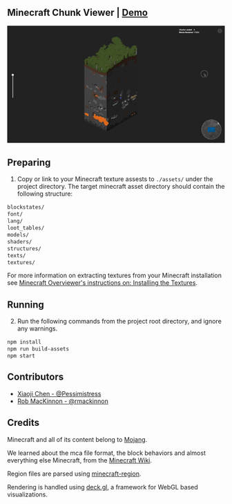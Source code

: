 
## Minecraft Chunk Viewer | [Demo](http://pessimistress.github.io/minecraft/)

![Screencast](./screencast.gif)

## Preparing

1. Copy or link to your Minecraft texture assests to ```./assets/``` under the project directory. The target minecraft asset directory should contain the following structure:
```
blockstates/
font/
lang/
loot_tables/
models/
shaders/
structures/
texts/
textures/
```
  For more information on extracting textures from your Minecraft installation see [Minecraft Overviewer's instructions on: Installing the Textures](http://docs.overviewer.org/en/latest/running/#installing-the-textures).

## Running
2. Run the following commands from the project root directory, and ignore any warnings.
```
npm install
npm run build-assets
npm start
```

## Contributors

* [Xiaoji Chen - @Pessimistress](https://github.com/Pessimistress)
* [Rob MacKinnon - @rmackinnon](https://github.com/rmackinnon)

## Credits

Minecraft and all of its content belong to [Mojang](http://mojang.net).

We learned about the mca file format, the block behaviors and almost everything else Minecraft, from the [Minecraft Wiki](http://minecraft.gamepedia.com/).

Region files are parsed using [minecraft-region](https://github.com/maxogden/minecraft-region).

Rendering is handled using [deck.gl](https://github.com/uber/deck.gl), a framework for WebGL based visualizations.
